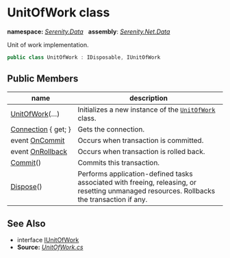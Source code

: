 # UnitOfWork class
**namespace:** *[Serenity.Data](../README.md#serenity.data-namespace)*   **assembly**: *[Serenity.Net.Data](../README.md)*

Unit of work implementation.

```csharp
public class UnitOfWork : IDisposable, IUnitOfWork
```

## Public Members

| name | description |
| --- | --- |
| [UnitOfWork](UnitOfWork/UnitOfWork.md)(…) | Initializes a new instance of the [`UnitOfWork`](UnitOfWork.md) class. |
| [Connection](UnitOfWork/Connection.md) { get; } | Gets the connection. |
| event [OnCommit](UnitOfWork/OnCommit.md) | Occurs when transaction is committed. |
| event [OnRollback](UnitOfWork/OnRollback.md) | Occurs when transaction is rolled back. |
| [Commit](UnitOfWork/Commit.md)() | Commits this transaction. |
| [Dispose](UnitOfWork/Dispose.md)() | Performs application-defined tasks associated with freeing, releasing, or resetting unmanaged resources. Rollbacks the transaction if any. |

## See Also

* interface [IUnitOfWork](IUnitOfWork.md)
* **Source:** *[UnitOfWork.cs](https://github.com/serenity-is/Serenity/blob/master/src/Serenity.Net.Data/Connections/UnitOfWork.cs)*